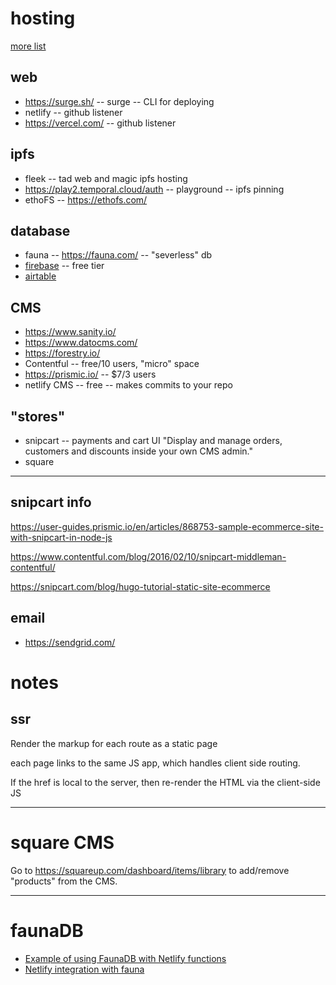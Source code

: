 # hosting

[more list](https://dev.to/fullstack_to/services-for-your-jamstack-application-45e5)

## web
* https://surge.sh/ -- surge -- CLI for deploying
* netlify -- github listener
* https://vercel.com/ -- github listener

## ipfs
* fleek -- tad web and magic ipfs hosting
* https://play2.temporal.cloud/auth -- playground -- ipfs pinning
* ethoFS -- https://ethofs.com/

## database
* fauna -- https://fauna.com/ -- "severless" db
* [firebase](https://firebase.google.com/) -- free tier
* [airtable](https://airtable.com/)

## CMS
* https://www.sanity.io/
* https://www.datocms.com/
* https://forestry.io/
* Contentful -- free/10 users, "micro" space
* https://prismic.io/ -- $7/3 users
* netlify CMS -- free -- makes commits to your repo

## "stores"
* snipcart -- payments and cart UI
"Display and manage orders, customers and discounts inside your own CMS admin."
* square

------------------------

## snipcart info

https://user-guides.prismic.io/en/articles/868753-sample-ecommerce-site-with-snipcart-in-node-js

https://www.contentful.com/blog/2016/02/10/snipcart-middleman-contentful/

https://snipcart.com/blog/hugo-tutorial-static-site-ecommerce


## email
* https://sendgrid.com/


# notes

## ssr
Render the markup for each route as a static page

each page links to the same JS app, which handles client side routing.

If the href is local to the server, then re-render the HTML via the client-side JS

------------------------------

# square CMS
Go to https://squareup.com/dashboard/items/library to add/remove "products" from the CMS.

-------------------------------

# faunaDB

* [Example of using FaunaDB with Netlify functions](https://github.com/netlify/netlify-faunadb-example/blob/master/README.md)
* [Netlify integration with fauna](https://docs.fauna.com/fauna/current/integrations/netlify.html)

